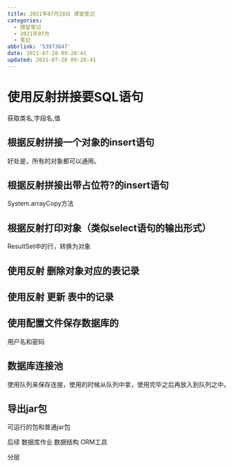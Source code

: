 ```yaml
---
title: 2021年07月28日 课堂笔记
categories:
  - 随堂笔记
  - 2021年07月
  - 笔记
abbrlink: '53973647'
date: 2021-07-28 09:28:41
updated: 2021-07-28 09:28:41
---
```

# 使用反射拼接要SQL语句
获取类名,字段名,值

## 根据反射拼接一个对象的insert语句
好处是，所有的对象都可以通用。

## 根据反射拼接出带占位符?的insert语句

System.arrayCopy方法

## 根据反射打印对象（类似select语句的输出形式）

ResultSet中的行，转换为对象


## 使用反射 删除对象对应的表记录

## 使用反射 更新 表中的记录

## 使用配置文件保存数据库的
用户名和密码
## 数据库连接池
使用队列来保存连接，使用的时候从队列中拿，使用完毕之后再放入到队列之中。

## 导出jar包
可运行的包和普通jar包


后续
数据库作业
数据结构
ORM工具

分层